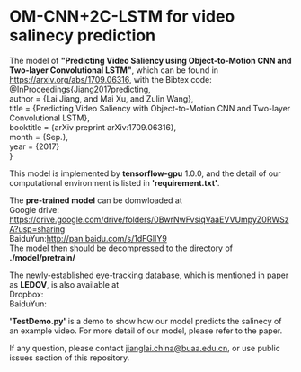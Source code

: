 # OM-CNN+2C-LSTM for video salinecy prediction
The model of **"Predicting Video Saliency using Object-to-Motion CNN and Two-layer Convolutional LSTM"**, which can be found in https://arxiv.org/abs/1709.06316, with the Bibtex code:  
@InProceedings{Jiang2017predicting,  
author = {Lai Jiang, and Mai Xu, and Zulin Wang},  
title = {Predicting Video Saliency with Object-to-Motion CNN and Two-layer Convolutional LSTM},  
booktitle = {arXiv preprint arXiv:1709.06316},  
month = {Sep.},  
year = {2017}  
}

This model is implemented by **tensorflow-gpu** 1.0.0, and the detail of our computational environment is listed in **'requirement.txt'**.

The **pre-trained model** can be domwloaded at  
Google drive: https://drive.google.com/drive/folders/0BwrNwFvsiqVaaEVVUmpyZ0RWSzA?usp=sharing  
BaiduYun:http://pan.baidu.com/s/1dFGlIY9  
The model then should be decompressed to the directory of **./model/pretrain/**  

The newly-established eye-tracking database, which is mentioned in paper as **LEDOV**, is also available at  
Dropbox:  
BaiduYun:  

**'TestDemo.py'** is a demo to show how our model predicts the salinecy of an example video. For more detail of our model, please refer to the paper.

If any question, please contact jianglai.china@buaa.edu.cn, or use public issues section of this repository.
